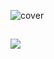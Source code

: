 ![cover](https://user-images.githubusercontent.com/51129378/156064326-76e83f0b-9a36-424d-af4e-c55ef47da79b.png)

   
   ## ![](https://komarev.com/ghpvc/?username=kaicoleridge&color=blueviolet)


